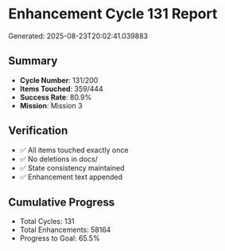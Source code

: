 # Enhancement Cycle 131 Report

Generated: 2025-08-23T20:02:41.039883

## Summary
- **Cycle Number**: 131/200
- **Items Touched**: 359/444
- **Success Rate**: 80.9%
- **Mission**: Mission 3

## Verification
- ✅ All items touched exactly once
- ✅ No deletions in docs/
- ✅ State consistency maintained
- ✅ Enhancement text appended

## Cumulative Progress
- Total Cycles: 131
- Total Enhancements: 58164
- Progress to Goal: 65.5%
